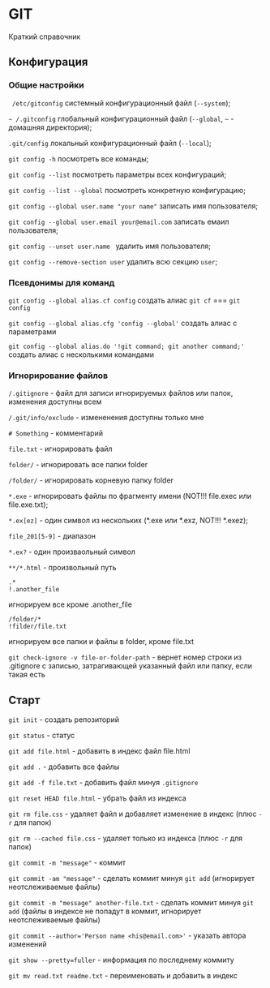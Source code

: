 # GIT

Краткий справочник

## Конфигурация

### Общие настройки

``` /etc/gitconfig``` системный конфигурационный файл (```--system```);

```~ /.gitconfig``` глобальный конфигурационный файл (```--global```, ```~``` - домашняя директория);

```.git/config``` локальный конфигурационный файл (```--local```);

```git config -h``` посмотреть все команды;

```git config --list``` посмотреть параметры всех конфигураций;

```git config --list --global``` посмотреть конкретную конфигурацию;

```git config --global user.name "your name"``` записать имя пользователя;

```git config --global user.email your@email.com``` записать емаил пользователя;

```git config --unset user.name ``` удалить имя пользователя;

```git config --remove-section user``` удалить всю секцию ```user```;

### Псевдонимы для команд

```git config --global alias.cf config``` создать алиас ```git cf``` === ```git config```

```git config --global alias.cfg 'config --global'``` создать алиас c параметрами

```git config --global alias.do '!git command; git another command;'```  создать алиас с несколькими командами

### Игнорирование файлов

```/.gitignore``` - файл для записи игнорируемых файлов или папок, изменения доступны всем

```/.git/info/exclude``` - измененения доступны только мне

```# Something``` - комментарий

```file.txt``` -  игнорировать файл

```folder/``` - игнорировать все папки folder

```/folder/``` - игнорировать корневую папку folder

```*.exe``` - игнорировать файлы по фрагменту имени (NOT!!! file.exec или file.exe.txt);

```*.ex[ez]``` - один символ из нескольких (*.exe или *.exz, NOT!!! *.exez);

```file_201[5-9]``` - диапазон

```*.ex?``` - один произваольный символ

```**/*.html``` - произвольный путь 

```
.*
!.another_file
```
игнорируем все кроме .another_file

```
/folder/*
!filder/file.txt
```
игнорируем все папки и файлы в folder, кроме file.txt

```git check-ignore -v file-or-folder-path``` - вернет номер строки из .gitignore с записью, затрагивающей указанный файл или папку, если такая есть

## Старт

```git init``` - создать репозиторий

```git status``` - статус

```git add file.html``` -  добавить в индекс файл file.html

```git add .``` -  добавить все файлы

```git add -f file.txt``` - добавить файл минуя ```.gitignore```

```git reset HEAD file.html``` - убрать файл из индекса

```git rm file.css``` - удаляет файл и добавляет изменение в индекс (плюс ```-r``` для папок)

```git rm --cached file.css``` - удаляет только из индекса (плюс ```-r``` для папок)

```git commit -m "message"``` - коммит

```git commit -am "message"``` - сделать коммит минуя ```git add``` (игнорирует неотслеживаемые файлы)

```git commit -m "message" another-file.txt``` - сделать коммит минуя ```git add``` (файлы в индексе не попадут в коммит, игнорирует неотслеживаемые файлы)

```git commit --author='Person name <his@email.com>'``` - указать автора изменений

```git show --pretty=fuller``` - информация по последнему коммиту

```git mv read.txt readme.txt``` - переименовать и добавить в индекс